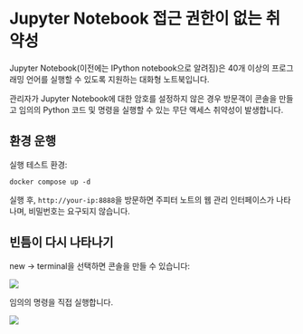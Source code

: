 # Jupyter Notebook 접근 권한이 없는 취약성

Jupyter Notebook(이전에는 IPython notebook으로 알려짐)은 40개 이상의 프로그래밍 언어를 실행할 수 있도록 지원하는 대화형 노트북입니다.

관리자가 Jupyter Notebook에 대한 암호를 설정하지 않은 경우 방문객이 콘솔을 만들고 임의의 Python 코드 및 명령을 실행할 수 있는 무단 액세스 취약성이 발생합니다.

## 환경 운행

실행 테스트 환경:

```
docker compose up -d
```

실행 후, `http://your-ip:8888`을 방문하면 주피터 노트의 웹 관리 인터페이스가 나타나며, 비밀번호는 요구되지 않습니다.

## 빈틈이 다시 나타나기

new -> terminal을 선택하면 콘솔을 만들 수 있습니다:

![](1.png)

임의의 명령을 직접 실행합니다.

![](2.png)
